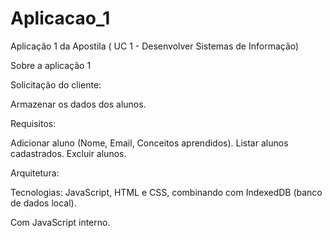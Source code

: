 # Aplicacao_1
Aplicação 1 da Apostila ( UC 1 - Desenvolver Sistemas de Informação) 

Sobre a aplicação 1

Solicitação do cliente:

Armazenar os dados dos alunos.

Requisitos:

 Adicionar aluno (Nome, Email, Conceitos aprendidos). Listar alunos cadastrados. Excluir alunos.

Arquitetura:

Tecnologias: JavaScript, HTML e CSS, combinando com IndexedDB (banco de dados local).

Com JavaScript interno.
